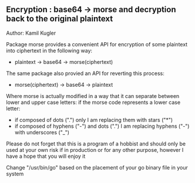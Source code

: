 ## Encryption : base64 -> morse and decryption back to the original plaintext

Author: Kamil Kugler

Package morse provides a convenient API for encryption
of some plaintext into ciphertext in the following way:
- plaintext -> base64 -> morse(ciphertext)

The same package also provied an API for reverting this process:
- morse(ciphertext) -> base64 -> plaintext

Where morse is actually modified in a way that it can separate between lower and upper case letters:
if the morse code represents a lower case letter:
- if composed of dots (".") only I am replacing them with stars ("*")
- if composed of hyphens ("-") and dots (".") I am replacing hyphens ("-") with underscores ("_")

Please do not forget that this is a program of a hobbist and should only be used at your own risk
if in production or for any other purpose, however I have a hope that you will enjoy it

Change "/usr/bin/go" based on the placement of your go binary file in your system
